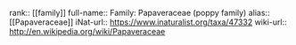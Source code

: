 

rank:: [[family]]
full-name:: Family: Papaveraceae (poppy family)
alias:: [[Papaveraceae]]
iNat-url:: https://www.inaturalist.org/taxa/47332
wiki-url:: http://en.wikipedia.org/wiki/Papaveraceae